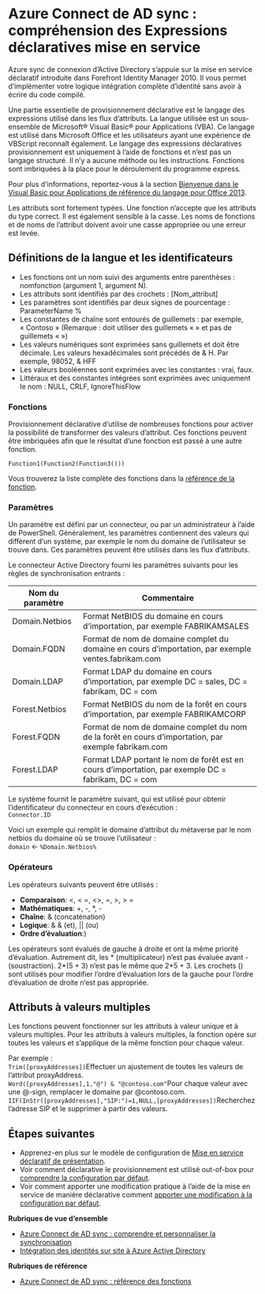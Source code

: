 <properties
    pageTitle="Azure Connect de AD sync : compréhension des Expressions déclaratives provisionnement | Microsoft Azure"
    description="Explique les mise en service des expressions déclaratives."
    services="active-directory"
    documentationCenter=""
    authors="andkjell"
    manager="femila"
    editor=""/>

<tags
    ms.service="active-directory"
    ms.workload="identity"
    ms.tgt_pltfrm="na"
    ms.devlang="na"
    ms.topic="article"
    ms.date="08/31/2016"
    ms.author="markusvi;andkjell"/>


# <a name="azure-ad-connect-sync-understanding-declarative-provisioning-expressions"></a>Azure Connect de AD sync : compréhension des Expressions déclaratives mise en service
Azure sync de connexion d’Active Directory s’appuie sur la mise en service déclaratif introduite dans Forefront Identity Manager 2010. Il vous permet d’implémenter votre logique intégration complète d’identité sans avoir à écrire du code compilé.

Une partie essentielle de provisionnement déclarative est le langage des expressions utilisé dans les flux d’attributs. La langue utilisée est un sous-ensemble de Microsoft® Visual Basic® pour Applications (VBA). Ce langage est utilisé dans Microsoft Office et les utilisateurs ayant une expérience de VBScript reconnaît également. Le langage des expressions déclaratives provisionnement est uniquement à l’aide de fonctions et n’est pas un langage structuré. Il n’y a aucune méthode ou les instructions. Fonctions sont imbriquées à la place pour le déroulement du programme express.

Pour plus d’informations, reportez-vous à la section [Bienvenue dans le Visual Basic pour Applications de référence du langage pour Office 2013](https://msdn.microsoft.com/library/gg264383.aspx).

Les attributs sont fortement typées. Une fonction n’accepte que les attributs du type correct. Il est également sensible à la casse. Les noms de fonctions et de noms de l’attribut doivent avoir une casse appropriée ou une erreur est levée.

## <a name="language-definitions-and-identifiers"></a>Définitions de la langue et les identificateurs

- Les fonctions ont un nom suivi des arguments entre parenthèses : nomfonction (argument 1, argument N).
- Les attributs sont identifiés par des crochets : [Nom_attribut]
- Les paramètres sont identifiés par deux signes de pourcentage : ParameterName %
- Les constantes de chaîne sont entourés de guillemets : par exemple, « Contoso » (Remarque : doit utiliser des guillemets « » et pas de guillemets « »)
- Les valeurs numériques sont exprimées sans guillemets et doit être décimale. Les valeurs hexadécimales sont précédés de & H. Par exemple, 98052, & HFF
- Les valeurs booléennes sont exprimées avec les constantes : vrai, faux.
- Littéraux et des constantes intégrées sont exprimées avec uniquement le nom : NULL, CRLF, IgnoreThisFlow

### <a name="functions"></a>Fonctions
Provisionnement déclarative d’utilise de nombreuses fonctions pour activer la possibilité de transformer des valeurs d’attribut. Ces fonctions peuvent être imbriquées afin que le résultat d’une fonction est passé à une autre fonction.

`Function1(Function2(Function3()))`

Vous trouverez la liste complète des fonctions dans la [référence de la fonction](active-directory-aadconnectsync-functions-reference.md).

### <a name="parameters"></a>Paramètres
Un paramètre est défini par un connecteur, ou par un administrateur à l’aide de PowerShell. Généralement, les paramètres contiennent des valeurs qui diffèrent d’un système, par exemple le nom du domaine de l’utilisateur se trouve dans. Ces paramètres peuvent être utilisés dans les flux d’attributs.

Le connecteur Active Directory fourni les paramètres suivants pour les règles de synchronisation entrants :

| Nom du paramètre | Commentaire |
| --- | --- |
| Domain.Netbios | Format NetBIOS du domaine en cours d’importation, par exemple FABRIKAMSALES |
| Domain.FQDN | Format de nom de domaine complet du domaine en cours d’importation, par exemple ventes.fabrikam.com |
| Domain.LDAP | Format LDAP du domaine en cours d’importation, par exemple DC = sales, DC = fabrikam, DC = com |
| Forest.Netbios | Format NetBIOS du nom de la forêt en cours d’importation, par exemple FABRIKAMCORP |
| Forest.FQDN | Format de nom de domaine complet du nom de la forêt en cours d’importation, par exemple fabrikam.com |
| Forest.LDAP | Format LDAP portant le nom de forêt est en cours d’importation, par exemple DC = fabrikam, DC = com |

Le système fournit le paramètre suivant, qui est utilisé pour obtenir l’identificateur du connecteur en cours d’exécution :  
`Connector.ID`

Voici un exemple qui remplit le domaine d’attribut du métaverse par le nom netbios du domaine où se trouve l’utilisateur :  
`domain` <- `%Domain.Netbios%`

### <a name="operators"></a>Opérateurs
Les opérateurs suivants peuvent être utilisés :

- **Comparaison**: <, < =, <>, =, >, > =
- **Mathématiques**: +, -, \*, -
- **Chaîne**: & (concaténation)
- **Logique**: & & (et), || (ou)
- **Ordre d’évaluation**:)

Les opérateurs sont évalués de gauche à droite et ont la même priorité d’évaluation. Autrement dit, les \* (multiplicateur) n’est pas évaluée avant - (soustraction). 2\*(5 + 3) n’est pas le même que 2\*5 + 3. Les crochets () sont utilisés pour modifier l’ordre d’évaluation lors de la gauche pour l’ordre d’évaluation de droite n’est pas appropriée.

## <a name="multi-valued-attributes"></a>Attributs à valeurs multiples
Les fonctions peuvent fonctionner sur les attributs à valeur unique et à valeurs multiples. Pour les attributs à valeurs multiples, la fonction opère sur toutes les valeurs et s’applique de la même fonction pour chaque valeur.

Par exemple :  
`Trim([proxyAddresses])`Effectuer un ajustement de toutes les valeurs de l’attribut proxyAddress.  
`Word([proxyAddresses],1,"@") & "@contoso.com"`Pour chaque valeur avec une @-sign, remplacer le domaine par @contoso.com.  
`IIF(InStr([proxyAddresses],"SIP:")=1,NULL,[proxyAddresses])`Recherchez l’adresse SIP et le supprimer à partir des valeurs.

## <a name="next-steps"></a>Étapes suivantes

- Apprenez-en plus sur le modèle de configuration de [Mise en service déclaratif de présentation](active-directory-aadconnectsync-understanding-declarative-provisioning.md).
- Voir comment déclarative le provisionnement est utilisé out-of-box pour [comprendre la configuration par défaut](active-directory-aadconnectsync-understanding-default-configuration.md).
- Voir comment apporter une modification pratique à l’aide de la mise en service de manière déclarative comment [apporter une modification à la configuration par défaut](active-directory-aadconnectsync-change-the-configuration.md).

**Rubriques de vue d’ensemble**

- [Azure Connect de AD sync : comprendre et personnaliser la synchronisation](active-directory-aadconnectsync-whatis.md)
- [Intégration des identités sur site à Azure Active Directory](active-directory-aadconnect.md)

**Rubriques de référence**

- [Azure Connect de AD sync : référence des fonctions](active-directory-aadconnectsync-functions-reference.md)
